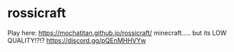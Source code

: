 # rossicraft
Play here: https://mochatitan.github.io/rossicraft/
 minecraft..... but its LOW QUALITY!?!?
https://discord.gg/pQEnMHHVYw
